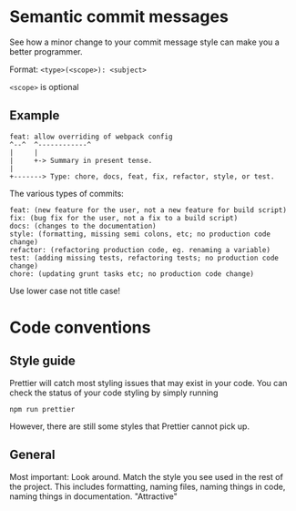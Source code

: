 # Semantic commit messages

See how a minor change to your commit message style can make you a better programmer.

Format: ```<type>(<scope>): <subject>``` 

```<scope>``` is optional

## Example
```
feat: allow overriding of webpack config
^--^  ^------------^
|     |
|     +-> Summary in present tense.
|
+-------> Type: chore, docs, feat, fix, refactor, style, or test.
```

The various types of commits:

    feat: (new feature for the user, not a new feature for build script)
    fix: (bug fix for the user, not a fix to a build script)
    docs: (changes to the documentation)
    style: (formatting, missing semi colons, etc; no production code change)
    refactor: (refactoring production code, eg. renaming a variable)
    test: (adding missing tests, refactoring tests; no production code change)
    chore: (updating grunt tasks etc; no production code change)

Use lower case not title case!


# Code conventions

## Style guide

Prettier will catch most styling issues that may exist in your code. You can check the status of your code styling by simply running

```npm run prettier```

However, there are still some styles that Prettier cannot pick up.
## General
Most important: Look around. Match the style you see used in the rest of the project. This includes formatting, naming files, naming things in code, naming things in documentation.
"Attractive"